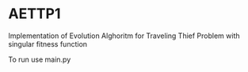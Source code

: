 # AETTP1
Implementation of Evolution Alghoritm for Traveling Thief Problem with singular fitness function 

To run use main.py
